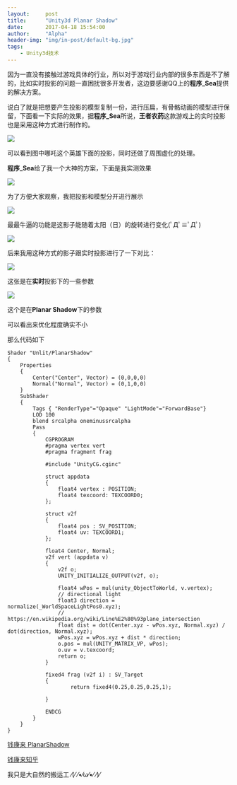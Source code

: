 ```yaml
---
layout:     post
title:      "Unity3d Planar Shadow"
date:       2017-04-18 15:54:00
author:     "Alpha"
header-img: "img/in-post/default-bg.jpg"
tags:
    - Unity3d技术
---
```


因为一直没有接触过游戏具体的行业，所以对于游戏行业内部的很多东西是不了解的，比如实时投影的问题一直困扰很多开发者，这边要感谢QQ上的**程序_Sea**提供的解决方案。

说白了就是把想要产生投影的模型复制一份，进行压扁，有骨骼动画的模型进行保留，下面看一下实际的效果，据**程序_Sea**所说，**王者农药**这款游戏上的实时投影也是采用这种方式进行制作的。

![](http://p3.7k7kimg.cn/m/201701/0709/1483753867158912.jpg)

可以看到图中哪吒这个英雄下面的投影，同时还做了周围虚化的处理。


**程序_Sea**给了我一个大神的方案，下面是我实测效果

![](http://storage1.imgchr.com/iMWGt.gif)

为了方便大家观察，我把投影和模型分开进行展示

![](http://storage1.imgchr.com/iMfRP.gif)

最最牛逼的功能是这影子能随着太阳（日）的旋转进行变化(ﾟДﾟ≡ﾟДﾟ)

![](http://storage1.imgchr.com/iMhxf.gif)

后来我用这种方式的影子跟实时投影进行了一下对比：

![](http://storage1.imgchr.com/iM5M8.png)

这张是在**实时**投影下的一些参数

![](http://storage1.imgchr.com/iMIsS.png)

这个是在**Planar Shadow**下的参数

可以看出来优化程度确实不小

那么代码如下

```
Shader "Unlit/PlanarShadow"
{
	Properties
	{
        Center("Center", Vector) = (0,0,0,0)
        Normal("Normal", Vector) = (0,1,0,0)
	}
	SubShader
	{
		Tags { "RenderType"="Opaque" "LightMode"="ForwardBase"}
		LOD 100
		blend srcalpha oneminussrcalpha
		Pass
		{
			CGPROGRAM
			#pragma vertex vert
			#pragma fragment frag
			
			#include "UnityCG.cginc"

			struct appdata
			{
				float4 vertex : POSITION;
				float4 texcoord: TEXCOORD0;
			};

			struct v2f
			{
				float4 pos : SV_POSITION;
				float4 uv: TEXCOORD1;
			};            

            float4 Center, Normal;
			v2f vert (appdata v)
			{
				v2f o;
				UNITY_INITIALIZE_OUTPUT(v2f, o);

                float4 wPos = mul(unity_ObjectToWorld, v.vertex);
                // directional light
                float3 direction = normalize(_WorldSpaceLightPos0.xyz);
                // https://en.wikipedia.org/wiki/Line%E2%80%93plane_intersection
                float dist = dot(Center.xyz - wPos.xyz, Normal.xyz) / dot(direction, Normal.xyz);
                wPos.xyz = wPos.xyz + dist * direction;
				o.pos = mul(UNITY_MATRIX_VP, wPos);
				o.uv = v.texcoord;
				return o;
			}
			
			fixed4 frag (v2f i) : SV_Target
			{
					return fixed4(0.25,0.25,0.25,1);

			}

			ENDCG
		}
	}
}

```

[钱康来 PlanarShadow](http://qiankanglai.me/2016/12/23/planar-shadow/)

[钱康来知乎](https://www.zhihu.com/people/qian-kang-lai/answers)

我只是大自然的搬运工 ⁄(⁄ ⁄•⁄ω⁄•⁄ ⁄)⁄


